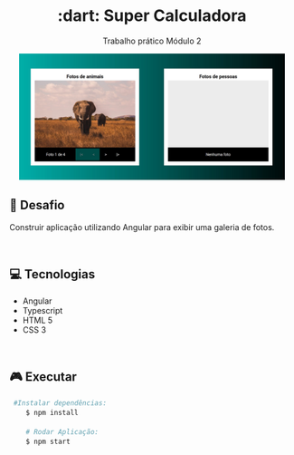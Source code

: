 
<h1 align="center"> :dart: <strong>Super Calculadora </strong></h1>
<p align="center">Trabalho prático Módulo 2</p>
<p align="center"><img src="./src/assets/galeria-fotos.jpg" width="470"></p>

## :rocket: Desafio
Construir aplicação utilizando Angular para exibir uma galeria de fotos.

<br />

## :computer: Tecnologias
- Angular
- Typescript
- HTML 5
- CSS 3

<br />


## :video_game: Executar

```bash
 #Instalar dependências:
    $ npm install

    # Rodar Aplicação:
    $ npm start
```